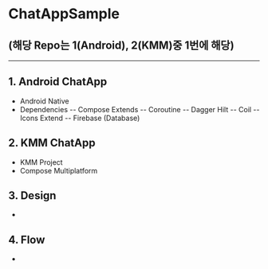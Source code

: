 # ChatAppSample
## (해당 Repo는 1(Android), 2(KMM)중 1번에 해당)
---
## 1. Android ChatApp
- Android Native
- Dependencies
-- Compose Extends
-- Coroutine
-- Dagger Hilt
-- Coil
-- Icons Extend
-- Firebase (Database)

## 2. KMM ChatApp
- KMM Project
- Compose Multiplatform

## 3. Design
- 

## 4. Flow
- 
